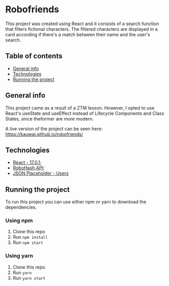 # Robofriends

This project was created using React and it consists of a search function that filters fictional characters. The filtered characters are displayed in a card according if there's a match between their name and the user's search.

## Table of contents

- [General info](#general-info)
- [Technologies](#technologies)
- [Running the project](#running-the-project)

## General info

This project came as a result of a ZTM lesson. However, I opted to use React's useState and useEffect instead of Lifecycle Components and Class States, since theformer are more modern.

A live version of the project can be seen here: https://kauwai.github.io/robofriends/

## Technologies

- [React - 17.0.1](https://reactjs.org/);
- [RoboHash API](https://robohash.org/);
- [JSON Placeholder - Users](https://jsonplaceholder.typicode.com/users)

## Running the project

To run this project you can use either npm or yarn to download the dependencies.

### Using npm

1. Clone this repo
2. Run `npm install`
3. Run `npm start`

### Using yarn

1. Clone this repo
2. Run `yarn`
3. Run `yarn start`
